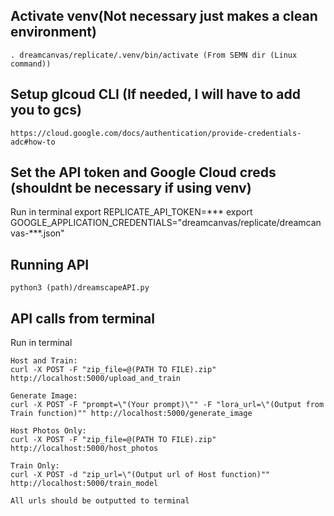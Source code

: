 ## Activate venv(Not necessary just makes a clean environment) 

    . dreamcanvas/replicate/.venv/bin/activate (From SEMN dir (Linux command))

## Setup glcoud CLI (If needed, I will have to add you to gcs)
    https://cloud.google.com/docs/authentication/provide-credentials-adc#how-to

## Set the API token and Google Cloud creds (shouldnt be necessary if using venv)
Run in terminal
    export REPLICATE_API_TOKEN=***
    export GOOGLE_APPLICATION_CREDENTIALS="dreamcanvas/replicate/dreamcanvas-***.json"
    
## Running API

    python3 (path)/dreamscapeAPI.py

## API calls from terminal
Run in terminal

    Host and Train:
    curl -X POST -F "zip_file=@(PATH TO FILE).zip" http://localhost:5000/upload_and_train

    Generate Image:
    curl -X POST -F "prompt=\"(Your prompt)\"" -F "lora_url=\"(Output from Train function)"" http://localhost:5000/generate_image

    Host Photos Only:
    curl -X POST -F "zip_file=@(PATH TO FILE).zip" http://localhost:5000/host_photos

    Train Only:
    curl -X POST -d "zip_url=\"(Output url of Host function)"" http://localhost:5000/train_model

    All urls should be outputted to terminal

